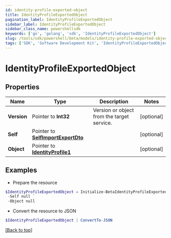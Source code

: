 ```yaml
---
id: identity-profile-exported-object
title: IdentityProfileExportedObject
pagination_label: IdentityProfileExportedObject
sidebar_label: IdentityProfileExportedObject
sidebar_class_name: powershellsdk
keywords: ['go', 'golang', 'sdk', 'IdentityProfileExportedObject'] 
slug: /tools/sdk/powershell/beta/models/identity-profile-exported-object
tags: ['SDK', 'Software Development Kit', 'IdentityProfileExportedObject']
---
```



# IdentityProfileExportedObject

## Properties

Name | Type | Description | Notes
------------ | ------------- | ------------- | -------------
**Version** |  Pointer to **Int32** | Version or object from the target service. | [optional] 
**Self** |  Pointer to [**SelfImportExportDto**](self-import-export-dto) |  | [optional] 
**Object** |  Pointer to [**IdentityProfile1**](identity-profile1) |  | [optional] 

## Examples

- Prepare the resource
```powershell
$IdentityProfileExportedObject = Initialize-BetaIdentityProfileExportedObject  -Version 1 `
 -Self null `
 -Object null
```

- Convert the resource to JSON
```powershell
$IdentityProfileExportedObject | ConvertTo-JSON
```


[[Back to top]](#) 

